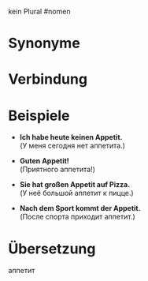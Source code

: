 kein Plural
#nomen
# Synonyme

# Verbindung 

# Beispiele
- **Ich habe heute keinen Appetit.**  
    (У меня сегодня нет аппетита.)
    
- **Guten Appetit!**  
    (Приятного аппетита!)
    
- **Sie hat großen Appetit auf Pizza.**  
    (У неё большой аппетит к пицце.)
    
- **Nach dem Sport kommt der Appetit.**  
    (После спорта приходит аппетит.)
# Übersetzung
аппетит